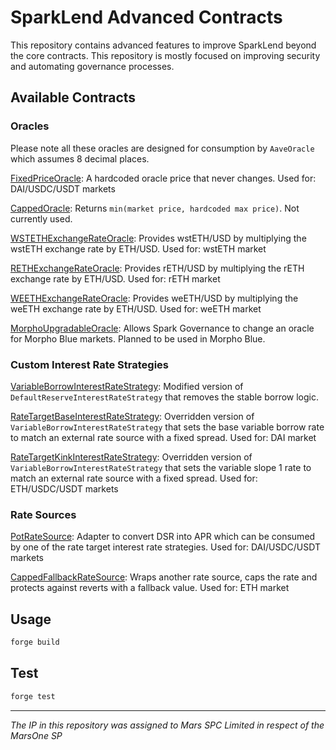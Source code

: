 # SparkLend Advanced Contracts

This repository contains advanced features to improve SparkLend beyond the core contracts. This repository is mostly focused on improving security and automating governance processes.

## Available Contracts

### Oracles

Please note all these oracles are designed for consumption by `AaveOracle` which assumes 8 decimal places.

[FixedPriceOracle](https://github.com/marsfoundation/sparklend-advanced/blob/master/src/FixedPriceOracle.sol): A hardcoded oracle price that never changes. Used for: DAI/USDC/USDT markets

[CappedOracle](https://github.com/marsfoundation/sparklend-advanced/blob/master/src/CappedOracle.sol): Returns `min(market price, hardcoded max price)`. Not currently used.

[WSTETHExchangeRateOracle](https://github.com/marsfoundation/sparklend-advanced/blob/master/src/WSTETHExchangeRateOracle.sol): Provides wstETH/USD by multiplying the wstETH exchange rate by ETH/USD. Used for: wstETH market

[RETHExchangeRateOracle](https://github.com/marsfoundation/sparklend-advanced/blob/master/src/RETHExchangeRateOracle.sol): Provides rETH/USD by multiplying the rETH exchange rate by ETH/USD. Used for: rETH market

[WEETHExchangeRateOracle](https://github.com/marsfoundation/sparklend-advanced/blob/master/src/WEETHExchangeRateOracle.sol): Provides weETH/USD by multiplying the weETH exchange rate by ETH/USD. Used for: weETH market

[MorphoUpgradableOracle](https://github.com/marsfoundation/sparklend-advanced/blob/master/src/MorphoUpgradableOracle.sol): Allows Spark Governance to change an oracle for Morpho Blue markets. Planned to be used in Morpho Blue.

### Custom Interest Rate Strategies

[VariableBorrowInterestRateStrategy](https://github.com/marsfoundation/sparklend-advanced/blob/master/src/VariableBorrowInterestRateStrategy.sol): Modified version of `DefaultReserveInterestRateStrategy` that removes the stable borrow logic.

[RateTargetBaseInterestRateStrategy](https://github.com/marsfoundation/sparklend-advanced/blob/master/src/RateTargetBaseInterestRateStrategy.sol): Overridden version of `VariableBorrowInterestRateStrategy` that sets the base variable borrow rate to match an external rate source with a fixed spread. Used for: DAI market

[RateTargetKinkInterestRateStrategy](https://github.com/marsfoundation/sparklend-advanced/blob/master/src/RateTargetKinkInterestRateStrategy.sol): Overridden version of `VariableBorrowInterestRateStrategy` that sets the variable slope 1 rate to match an external rate source with a fixed spread. Used for: ETH/USDC/USDT markets

### Rate Sources

[PotRateSource](https://github.com/marsfoundation/sparklend-advanced/blob/master/src/PotRateSource.sol): Adapter to convert DSR into APR which can be consumed by one of the rate target interest rate strategies. Used for: DAI/USDC/USDT markets

[CappedFallbackRateSource](https://github.com/marsfoundation/sparklend-advanced/blob/master/src/CappedFallbackRateSource.sol): Wraps another rate source, caps the rate and protects against reverts with a fallback value. Used for: ETH market

## Usage

```bash
forge build
```

## Test

```bash
forge test
```

***
*The IP in this repository was assigned to Mars SPC Limited in respect of the MarsOne SP*
